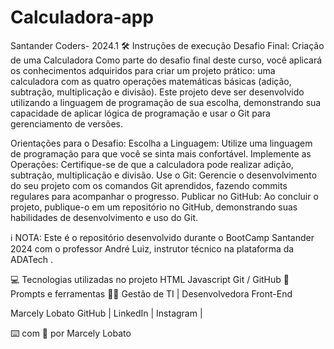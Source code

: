 # Calculadora-app
Santander Coders- 2024.1
🛠️ Instruções de execução
Desafio Final: Criação de uma Calculadora
Como parte do desafio final deste curso, você aplicará os conhecimentos adquiridos para criar um projeto prático: uma calculadora com as quatro operações matemáticas básicas (adição, subtração, multiplicação e divisão). Este projeto deve ser desenvolvido utilizando a linguagem de programação de sua escolha, demonstrando sua capacidade de aplicar lógica de programação e usar o Git para gerenciamento de versões.

Orientações para o Desafio:
Escolha a Linguagem: Utilize uma linguagem de programação para que você se sinta mais confortável.
Implemente as Operações: Certifique-se de que a calculadora pode realizar adição, subtração, multiplicação e divisão.
Use o Git: Gerencie o desenvolvimento do seu projeto com os comandos Git aprendidos, fazendo commits regulares para acompanhar o progresso.
Publicar no GitHub: Ao concluir o projeto, publique-o em um repositório no GitHub, demonstrando suas habilidades de desenvolvimento e uso do Git.

ℹ️ NOTA: Este é o repositório desenvolvido durante o BootCamp Santander 2024 com o professor André Luiz, instrutor técnico na plataforma da ADATech .


💻 Tecnologias utilizadas no projeto
HTML
Javascript
Git / GitHub
📄 Prompts e ferramentas
👨‍💻 Gestão de TI | Desenvolvedora Front-End

   Marcely Lobato
    GitHub  |  LinkedIn  |  Instagram  | 



⌨️ com 💜 por Marcely Lobato

